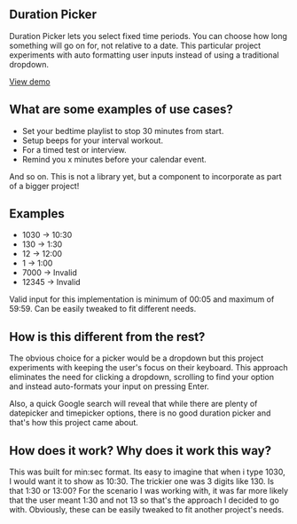## Duration Picker
Duration Picker lets you select fixed time periods. You can choose how long something will go on for, not relative to a date. This particular project experiments with auto formatting user inputs instead of using a traditional dropdown.

[View demo](https://rebeccapanja.github.io/duration-picker/)

## What are some examples of use cases?
* Set your bedtime playlist to stop 30 minutes from start.
* Setup beeps for your interval workout.
* For a timed test or interview.
* Remind you x minutes before your calendar event.

And so on. This is not a library yet, but a component to incorporate as part of a bigger project!

## Examples

* 1030 -> 10:30
* 130 -> 1:30
* 12 -> 12:00
* 1 -> 1:00
* 7000 -> Invalid
* 12345 -> Invalid

Valid input for this implementation is minimum of 00:05 and maximum of 59:59. Can be easily tweaked to fit different needs.

## How is this different from the rest?
The obvious choice for a picker would be a dropdown but this project experiments with keeping the user's focus on their keyboard. This approach eliminates the need for clicking a dropdown, scrolling to find your option and instead  auto-formats your input on pressing Enter.

Also, a quick Google search will reveal that while there are plenty of datepicker and timepicker options, there is no good duration picker and that's how this project came about.

## How does it work? Why does it work this way?
This was built for min:sec format. Its easy to imagine that when i type 1030, I would want it to show as 10:30. The trickier one was 3 digits like 130. Is that 1:30 or 13:00? For the scenario I was working with, it was far more likely that the user meant 1:30 and not 13 so that's the approach I decided to go with. Obviously, these can be easily tweaked to fit another project's needs.
